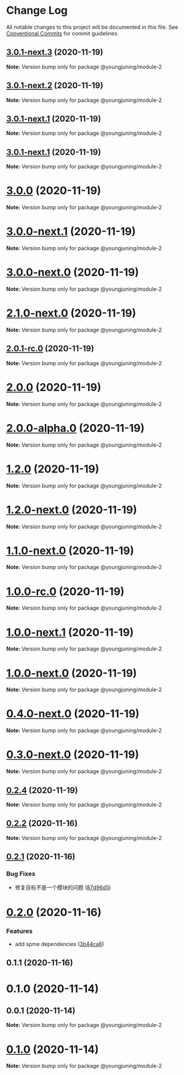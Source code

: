 # Change Log

All notable changes to this project will be documented in this file.
See [Conventional Commits](https://conventionalcommits.org) for commit guidelines.

## [3.0.1-next.3](https://github.com/youngjuning/lerna-repo/compare/@youngjuning/module-2@3.0.1-next.2...@youngjuning/module-2@3.0.1-next.3) (2020-11-19)

**Note:** Version bump only for package @youngjuning/module-2

## [3.0.1-next.2](https://github.com/youngjuning/lerna-repo/compare/@youngjuning/module-2@3.0.1-next.1...@youngjuning/module-2@3.0.1-next.2) (2020-11-19)

**Note:** Version bump only for package @youngjuning/module-2

## [3.0.1-next.1](https://github.com/youngjuning/lerna-repo/compare/@youngjuning/module-2@3.0.1-next.0...@youngjuning/module-2@3.0.1-next.1) (2020-11-19)

**Note:** Version bump only for package @youngjuning/module-2

## [3.0.1-next.1](https://github.com/youngjuning/lerna-repo/compare/@youngjuning/module-2@3.0.1-next.0...@youngjuning/module-2@3.0.1-next.1) (2020-11-19)

**Note:** Version bump only for package @youngjuning/module-2

# [3.0.0](https://github.com/youngjuning/lerna-repo/compare/@youngjuning/module-2@3.0.0-next.1...@youngjuning/module-2@3.0.0) (2020-11-19)

**Note:** Version bump only for package @youngjuning/module-2

# [3.0.0-next.1](https://github.com/youngjuning/lerna-repo/compare/@youngjuning/module-2@3.0.0-next.0...@youngjuning/module-2@3.0.0-next.1) (2020-11-19)

**Note:** Version bump only for package @youngjuning/module-2

# [3.0.0-next.0](https://github.com/youngjuning/lerna-repo/compare/@youngjuning/module-2@2.1.0-next.0...@youngjuning/module-2@3.0.0-next.0) (2020-11-19)

**Note:** Version bump only for package @youngjuning/module-2

# [2.1.0-next.0](https://github.com/youngjuning/lerna-repo/compare/@youngjuning/module-2@2.0.1-rc.0...@youngjuning/module-2@2.1.0-next.0) (2020-11-19)

**Note:** Version bump only for package @youngjuning/module-2

## [2.0.1-rc.0](https://github.com/youngjuning/lerna-repo/compare/@youngjuning/module-2@2.0.0...@youngjuning/module-2@2.0.1-rc.0) (2020-11-19)

**Note:** Version bump only for package @youngjuning/module-2

# [2.0.0](https://github.com/youngjuning/lerna-repo/compare/@youngjuning/module-2@2.0.0-alpha.0...@youngjuning/module-2@2.0.0) (2020-11-19)

**Note:** Version bump only for package @youngjuning/module-2

# [2.0.0-alpha.0](https://github.com/youngjuning/lerna-repo/compare/@youngjuning/module-2@1.2.0...@youngjuning/module-2@2.0.0-alpha.0) (2020-11-19)

**Note:** Version bump only for package @youngjuning/module-2

# [1.2.0](https://github.com/youngjuning/lerna-repo/compare/@youngjuning/module-2@1.2.0-next.0...@youngjuning/module-2@1.2.0) (2020-11-19)

**Note:** Version bump only for package @youngjuning/module-2

# [1.2.0-next.0](https://github.com/youngjuning/lerna-repo/compare/@youngjuning/module-2@1.1.0-next.0...@youngjuning/module-2@1.2.0-next.0) (2020-11-19)

**Note:** Version bump only for package @youngjuning/module-2

# [1.1.0-next.0](https://github.com/youngjuning/lerna-repo/compare/@youngjuning/module-2@1.0.0-rc.0...@youngjuning/module-2@1.1.0-next.0) (2020-11-19)

**Note:** Version bump only for package @youngjuning/module-2

# [1.0.0-rc.0](https://github.com/youngjuning/lerna-repo/compare/@youngjuning/module-2@1.0.0-next.1...@youngjuning/module-2@1.0.0-rc.0) (2020-11-19)

**Note:** Version bump only for package @youngjuning/module-2

# [1.0.0-next.1](https://github.com/youngjuning/lerna-repo/compare/@youngjuning/module-2@1.0.0-next.0...@youngjuning/module-2@1.0.0-next.1) (2020-11-19)

**Note:** Version bump only for package @youngjuning/module-2

# [1.0.0-next.0](https://github.com/youngjuning/lerna-repo/compare/@youngjuning/module-2@0.4.0-next.0...@youngjuning/module-2@1.0.0-next.0) (2020-11-19)

**Note:** Version bump only for package @youngjuning/module-2

# [0.4.0-next.0](https://github.com/youngjuning/lerna-repo/compare/@youngjuning/module-2@0.3.0-next.0...@youngjuning/module-2@0.4.0-next.0) (2020-11-19)

**Note:** Version bump only for package @youngjuning/module-2

# [0.3.0-next.0](https://github.com/youngjuning/lerna-repo/compare/@youngjuning/module-2@0.2.4...@youngjuning/module-2@0.3.0-next.0) (2020-11-19)

**Note:** Version bump only for package @youngjuning/module-2

## [0.2.4](https://github.com/youngjuning/lerna-repo/compare/@youngjuning/module-2@0.2.3...@youngjuning/module-2@0.2.4) (2020-11-19)

**Note:** Version bump only for package @youngjuning/module-2

## [0.2.2](https://github.com/youngjuning/lerna-repo/compare/@youngjuning/module-2@0.2.1...@youngjuning/module-2@0.2.2) (2020-11-16)

**Note:** Version bump only for package @youngjuning/module-2

## [0.2.1](https://github.com/youngjuning/lerna-repo/compare/@youngjuning/module-2@0.2.0...@youngjuning/module-2@0.2.1) (2020-11-16)

### Bug Fixes

- 修复目标不是一个模块的问题 ([87d96d5](https://github.com/youngjuning/lerna-repo/commit/87d96d59326e7a8983bd5ff9e33f80226ee0df72))

# [0.2.0](https://github.com/youngjuning/lerna-repo/compare/@youngjuning/module-2@0.1.1...@youngjuning/module-2@0.2.0) (2020-11-16)

### Features

- add spme dependencies ([3b44ca6](https://github.com/youngjuning/lerna-repo/commit/3b44ca6f7440c95a80dde6306ad44e514010e7b6))

## 0.1.1 (2020-11-16)

# 0.1.0 (2020-11-14)

## 0.0.1 (2020-11-14)

**Note:** Version bump only for package @youngjuning/module-2

# [0.1.0](https://github.com/youngjuning/lerna-repo/compare/v0.0.1...v0.1.0) (2020-11-14)

**Note:** Version bump only for package @youngjuning/module-2
